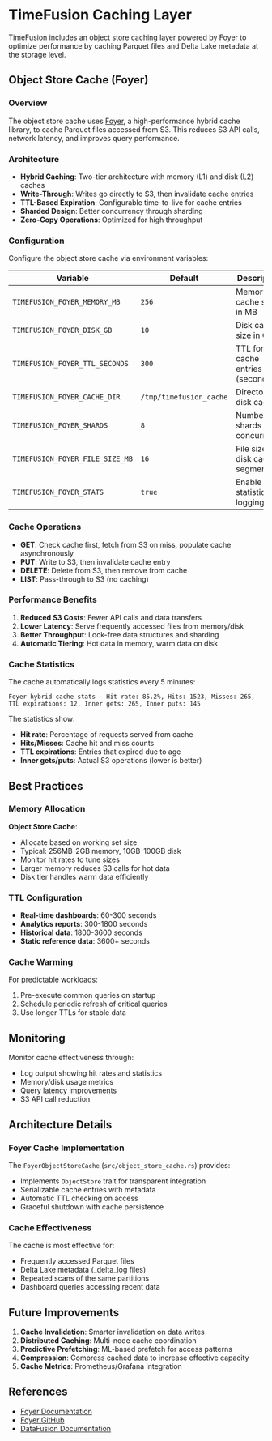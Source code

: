# TimeFusion Caching Layer

TimeFusion includes an object store caching layer powered by Foyer to optimize performance by caching Parquet files and Delta Lake metadata at the storage level.

## Object Store Cache (Foyer)

### Overview

The object store cache uses [Foyer](https://foyer.rs), a high-performance hybrid cache library, to cache Parquet files accessed from S3. This reduces S3 API calls, network latency, and improves query performance.

### Architecture

- **Hybrid Caching**: Two-tier architecture with memory (L1) and disk (L2) caches
- **Write-Through**: Writes go directly to S3, then invalidate cache entries
- **TTL-Based Expiration**: Configurable time-to-live for cache entries
- **Sharded Design**: Better concurrency through sharding
- **Zero-Copy Operations**: Optimized for high throughput

### Configuration

Configure the object store cache via environment variables:

| Variable | Default | Description |
|----------|---------|-------------|
| `TIMEFUSION_FOYER_MEMORY_MB` | `256` | Memory cache size in MB |
| `TIMEFUSION_FOYER_DISK_GB` | `10` | Disk cache size in GB |
| `TIMEFUSION_FOYER_TTL_SECONDS` | `300` | TTL for cache entries (seconds) |
| `TIMEFUSION_FOYER_CACHE_DIR` | `/tmp/timefusion_cache` | Directory for disk cache |
| `TIMEFUSION_FOYER_SHARDS` | `8` | Number of shards for concurrency |
| `TIMEFUSION_FOYER_FILE_SIZE_MB` | `16` | File size for disk cache segments |
| `TIMEFUSION_FOYER_STATS` | `true` | Enable statistics logging |

### Cache Operations

- **GET**: Check cache first, fetch from S3 on miss, populate cache asynchronously
- **PUT**: Write to S3, then invalidate cache entry
- **DELETE**: Delete from S3, then remove from cache
- **LIST**: Pass-through to S3 (no caching)

### Performance Benefits

1. **Reduced S3 Costs**: Fewer API calls and data transfers
2. **Lower Latency**: Serve frequently accessed files from memory/disk
3. **Better Throughput**: Lock-free data structures and sharding
4. **Automatic Tiering**: Hot data in memory, warm data on disk

### Cache Statistics

The cache automatically logs statistics every 5 minutes:

```
Foyer hybrid cache stats - Hit rate: 85.2%, Hits: 1523, Misses: 265, TTL expirations: 12, Inner gets: 265, Inner puts: 145
```

The statistics show:
- **Hit rate**: Percentage of requests served from cache
- **Hits/Misses**: Cache hit and miss counts
- **TTL expirations**: Entries that expired due to age
- **Inner gets/puts**: Actual S3 operations (lower is better)

## Best Practices

### Memory Allocation

**Object Store Cache**: 
- Allocate based on working set size
- Typical: 256MB-2GB memory, 10GB-100GB disk
- Monitor hit rates to tune sizes
- Larger memory reduces S3 calls for hot data
- Disk tier handles warm data efficiently

### TTL Configuration

- **Real-time dashboards**: 60-300 seconds
- **Analytics reports**: 300-1800 seconds  
- **Historical data**: 1800-3600 seconds
- **Static reference data**: 3600+ seconds

### Cache Warming

For predictable workloads:
1. Pre-execute common queries on startup
2. Schedule periodic refresh of critical queries
3. Use longer TTLs for stable data

## Monitoring

Monitor cache effectiveness through:
- Log output showing hit rates and statistics
- Memory/disk usage metrics
- Query latency improvements
- S3 API call reduction

## Architecture Details

### Foyer Cache Implementation

The `FoyerObjectStoreCache` (`src/object_store_cache.rs`) provides:
- Implements `ObjectStore` trait for transparent integration
- Serializable cache entries with metadata
- Automatic TTL checking on access
- Graceful shutdown with cache persistence

### Cache Effectiveness

The cache is most effective for:
- Frequently accessed Parquet files
- Delta Lake metadata (_delta_log files)
- Repeated scans of the same partitions
- Dashboard queries accessing recent data

## Future Improvements

1. **Cache Invalidation**: Smarter invalidation on data writes
2. **Distributed Caching**: Multi-node cache coordination
3. **Predictive Prefetching**: ML-based prefetch for access patterns
4. **Compression**: Compress cached data to increase effective capacity
5. **Cache Metrics**: Prometheus/Grafana integration

## References

- [Foyer Documentation](https://foyer.rs)
- [Foyer GitHub](https://github.com/foyer-rs/foyer)
- [DataFusion Documentation](https://arrow.apache.org/datafusion/)